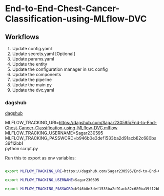# End-to-End-Chest-Cancer-Classification-using-MLflow-DVC

## Workflows

1. Update config.yaml
2. Update secrets.yaml [Optional]
3. Update params.yaml
4. Update the entity
5. Update the configuration manager in src config
6. Update the components
7. Update the pipeline
8. Update the main.py
9. Update the dvc.yaml

### dagshub
[dagshub](https://dagshub.com/)

MLFLOW_TRACKING_URI=https://dagshub.com/Sagar230595/End-to-End-Chest-Cancer-Classification-using-MLflow-DVC.mlflow \
MLFLOW_TRACKING_USERNAME=Sagar230595 \
MLFLOW_TRACKING_PASSWORD=b946b0e3def1533ba2d91acb82c680ba39f12bb1 \
python script.py

Run this to export as env variables:

```bash

export MLFLOW_TRACKING_URI=https://dagshub.com/Sagar230595/End-to-End-Chest-Cancer-Classification-using-MLflow-DVC.mlflow

export MLFLOW_TRACKING_USERNAME=Sagar230595

export MLFLOW_TRACKING_PASSWORD=b946b0e3def1533ba2d91acb82c680ba39f12bb1
